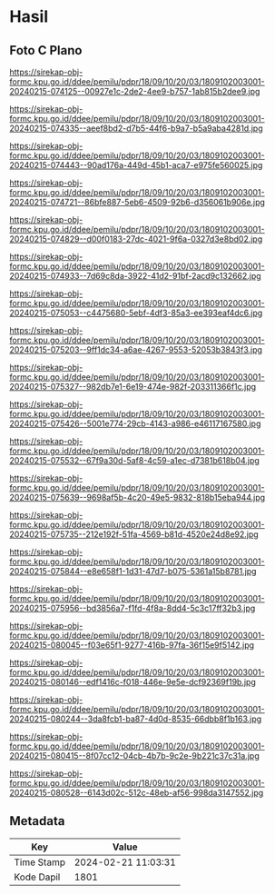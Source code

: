 # Hasil

## Foto C Plano

https://sirekap-obj-formc.kpu.go.id/ddee/pemilu/pdpr/18/09/10/20/03/1809102003001-20240215-074125--00927e1c-2de2-4ee9-b757-1ab815b2dee9.jpg

https://sirekap-obj-formc.kpu.go.id/ddee/pemilu/pdpr/18/09/10/20/03/1809102003001-20240215-074335--aeef8bd2-d7b5-44f6-b9a7-b5a9aba4281d.jpg

https://sirekap-obj-formc.kpu.go.id/ddee/pemilu/pdpr/18/09/10/20/03/1809102003001-20240215-074443--90ad176a-449d-45b1-aca7-e975fe560025.jpg

https://sirekap-obj-formc.kpu.go.id/ddee/pemilu/pdpr/18/09/10/20/03/1809102003001-20240215-074721--86bfe887-5eb6-4509-92b6-d356061b906e.jpg

https://sirekap-obj-formc.kpu.go.id/ddee/pemilu/pdpr/18/09/10/20/03/1809102003001-20240215-074829--d00f0183-27dc-4021-9f6a-0327d3e8bd02.jpg

https://sirekap-obj-formc.kpu.go.id/ddee/pemilu/pdpr/18/09/10/20/03/1809102003001-20240215-074933--7d69c8da-3922-41d2-91bf-2acd9c132662.jpg

https://sirekap-obj-formc.kpu.go.id/ddee/pemilu/pdpr/18/09/10/20/03/1809102003001-20240215-075053--c4475680-5ebf-4df3-85a3-ee393eaf4dc6.jpg

https://sirekap-obj-formc.kpu.go.id/ddee/pemilu/pdpr/18/09/10/20/03/1809102003001-20240215-075203--9ff1dc34-a6ae-4267-9553-52053b3843f3.jpg

https://sirekap-obj-formc.kpu.go.id/ddee/pemilu/pdpr/18/09/10/20/03/1809102003001-20240215-075327--982db7e1-6e19-474e-982f-203311366f1c.jpg

https://sirekap-obj-formc.kpu.go.id/ddee/pemilu/pdpr/18/09/10/20/03/1809102003001-20240215-075426--5001e774-29cb-4143-a986-e46117167580.jpg

https://sirekap-obj-formc.kpu.go.id/ddee/pemilu/pdpr/18/09/10/20/03/1809102003001-20240215-075532--67f9a30d-5af8-4c59-a1ec-d7381b618b04.jpg

https://sirekap-obj-formc.kpu.go.id/ddee/pemilu/pdpr/18/09/10/20/03/1809102003001-20240215-075639--9698af5b-4c20-49e5-9832-818b15eba944.jpg

https://sirekap-obj-formc.kpu.go.id/ddee/pemilu/pdpr/18/09/10/20/03/1809102003001-20240215-075735--212e192f-51fa-4569-b81d-4520e24d8e92.jpg

https://sirekap-obj-formc.kpu.go.id/ddee/pemilu/pdpr/18/09/10/20/03/1809102003001-20240215-075844--e8e658f1-1d31-47d7-b075-5361a15b8781.jpg

https://sirekap-obj-formc.kpu.go.id/ddee/pemilu/pdpr/18/09/10/20/03/1809102003001-20240215-075956--bd3856a7-f1fd-4f8a-8dd4-5c3c17ff32b3.jpg

https://sirekap-obj-formc.kpu.go.id/ddee/pemilu/pdpr/18/09/10/20/03/1809102003001-20240215-080045--f03e65f1-9277-416b-97fa-36f15e9f5142.jpg

https://sirekap-obj-formc.kpu.go.id/ddee/pemilu/pdpr/18/09/10/20/03/1809102003001-20240215-080146--edf1416c-f018-446e-9e5e-dcf92369f19b.jpg

https://sirekap-obj-formc.kpu.go.id/ddee/pemilu/pdpr/18/09/10/20/03/1809102003001-20240215-080244--3da8fcb1-ba87-4d0d-8535-66dbb8f1b163.jpg

https://sirekap-obj-formc.kpu.go.id/ddee/pemilu/pdpr/18/09/10/20/03/1809102003001-20240215-080415--8f07cc12-04cb-4b7b-9c2e-9b221c37c31a.jpg

https://sirekap-obj-formc.kpu.go.id/ddee/pemilu/pdpr/18/09/10/20/03/1809102003001-20240215-080528--6143d02c-512c-48eb-af56-998da3147552.jpg


## Metadata

| Key        | Value               |
| ---------- | ------------------- |
| Time Stamp | 2024-02-21 11:03:31 |
| Kode Dapil | 1801                |




